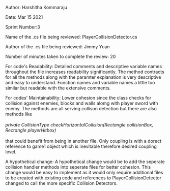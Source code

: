 Author: Harshitha Kommaraju

Date: Mar 15 2021

Sprint Number:3

Name of the .cs file being reviewed: PlayerCollisionDetector.cs

Author of the .cs file being reviewed: Jimmy Yuan

Number of minutes taken to complete the review: 20

For code's Readability: 
Detailed comments and descriptive variable names throughout the file increases readability significantly. The method contracts for all the methods along 
with the paramter explanation is very descriptive and easy to understand. Function names and variable names a little too similar but readable with the extensive comments. 

For codes' Maintainability: 
Lower cohesion since the class checks for collision against enemies, blocks and walls alomg with player sword with enemy. The methods are all serving collison detection 
but there are also methods like </br></br>
*private CollisionType checkHorizontalCollision(Rectangle collisionBox, Rectangle playerHitbox)*</br></br>
that could benefit from being in another file. Only coupling is with a dorect reference to game1 object which is inevitable therefore desired coupling level.

A hypothetical change: 
A hypothetical change would be to add the seperate collision handler methods into seperate files for better cohesion. This change would be easy to implement as it would only
require additional files to be created with existing code and references to PlayerCollisionDetector changed to call the more specific Collision Detectors. 
